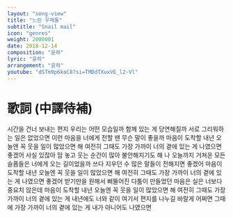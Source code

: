 ```yaml
---
layout: "song-view"
title: "느린 우체통"
subtitle: "Snail mail"
icon: "genres"
weight: 2000001
date: 2018-12-14
composition: "윤하"
lyric: "윤하"
arrangement: "윤하"
youtube: "dSTm9p6koC8?si=TMDdTXuxVE_l2-Vl"
---
```


# 歌詞 (中譯待補)

시간을 건너 보내는 편지
우리는 어떤 모습일까
함께 있는 게 당연해질까
서로 그리워하는 일은 없었으면
이런 마음을 너에게 전할 땐
무슨 말이 좋을까
마음이 도착할 내년 오늘엔
꼭 웃을 일이 많았으면 해
여전히 그때도 가장 가까이
너의 곁에 있는 게
나였으면 좋겠어
사실 있잖아
맘 놓고 웃는 순간이 많아
불안해지기도 해
나 오늘까지
거쳐온 모든 슬픔들은
너에게 오는 길이었을까
쓰다 지우던 수 많은 말들이
전해지면 좋겠어
마음이 도착할 내년 오늘엔
꼭 웃을 일이 많았으면 해
여전히 그때도 가장 가까이
너의 곁에 있는 게
나였으면 좋겠어
받기만을 원해서
삐뚤어진 다툼이
만들었던 마음은
실은 너보다 중요치 않은데
마음이 도착할 내년 오늘엔
꼭 웃을 일이 많았으면 해
여전히 그때도 가장 가까이
너의 곁에 있는 게
내년에도 너와 같이 여기서
편지를 나누길 바랄게
어쩌면 그때에 가장 가까이
너의 곁에 있는 게
내가 아니어도
나였으면
